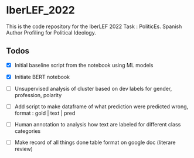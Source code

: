# IberLEF_2022

This is the code repository for the IberLEF 2022 Task : PoliticEs. Spanish Author Profiling for Political Ideology.


## Todos

- [x] Initial baseline script from the notebook using ML models
- [x] Initiate BERT notebook
- [ ] Unsupervised analysis of cluster based on dev labels for gender, profession, polarity
- [ ] Add script to make dataframe of what prediction were predicted wrong, format : gold | text | pred
- [ ] Human annotation to analysis how text are labeled for different class categories
- [ ] Make record of all things done table format on google doc (literare review)



